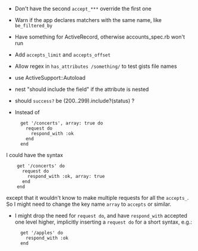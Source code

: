 * Don't have the second `accept_***` override the first one
* Warn if the app declares matchers with the same name, like `be_filtered_by`
* Have something for ActiveRecord, otherwise accounts_spec.rb won't run
* Add `accepts_limit` and `accepts_offset`
* Allow regex in `has_attributes /something/` to test gists file names
* use ActiveSupport::Autoload
* nest "should include the field" if the attribute is nested
* should `success?` be (200..299).include?(status) ?
* Instead of

        get '/concerts', array: true do
          request do
            respond_with :ok
          end
        end
I could have the syntax

        get '/concerts' do
          request do
            respond_with :ok, array: true
          end
        end
except that it wouldn't know to make multiple requests for all the `accepts_`.
So I might need to change the key name `array` to `accepts` or similar.
* I might drop the need for `request do`, and have `respond_with` accepted one
level higher, implicitly inserting a `request do` for a short syntax, e.g.:

        get '/apples' do
          respond_with :ok
        end
